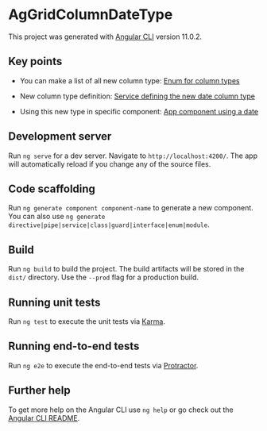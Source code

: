 # AgGridColumnDateType

This project was generated with [Angular CLI](https://github.com/angular/angular-cli) version 11.0.2.

## Key points

- You can make a list of all new column type: [Enum for column types](https://github.com/ouassimBenMosbah/ag-grid-column-date-type/blob/master/src/app/column-type.enum.ts)

- New column type definition: [Service defining the new date column type](https://github.com/ouassimBenMosbah/ag-grid-column-date-type/blob/d7da110a97641a82112011fe8d14bffa8f8d29a5/src/app/ag-grid-helper.service.ts#L37)

- Using this new type in specific component: [App component using a date](https://github.com/ouassimBenMosbah/ag-grid-column-date-type/blob/d7da110a97641a82112011fe8d14bffa8f8d29a5/src/app/app.component.ts#L35)

## Development server

Run `ng serve` for a dev server. Navigate to `http://localhost:4200/`. The app will automatically reload if you change any of the source files.

## Code scaffolding

Run `ng generate component component-name` to generate a new component. You can also use `ng generate directive|pipe|service|class|guard|interface|enum|module`.

## Build

Run `ng build` to build the project. The build artifacts will be stored in the `dist/` directory. Use the `--prod` flag for a production build.

## Running unit tests

Run `ng test` to execute the unit tests via [Karma](https://karma-runner.github.io).

## Running end-to-end tests

Run `ng e2e` to execute the end-to-end tests via [Protractor](http://www.protractortest.org/).

## Further help

To get more help on the Angular CLI use `ng help` or go check out the [Angular CLI README](https://github.com/angular/angular-cli/blob/master/README.md).
